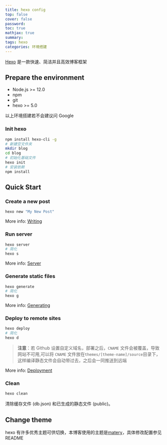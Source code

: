 ```yaml
---
title: hexo config
top: false
cover: false
password:
toc: true
mathjax: true
summary:
tags: hexo
categories: 环境搭建
---
```


[Hexo](https://hexo.io/zh-cn/) 是一款快速、简洁并且高效博客框架

## Prepare the environment

- Node.js >= 12.0
- npm
- git
- hexo >= 5.0

以上环境搭建若不会建议问 Google

### Init hexo

```bash
npm install hexo-cli -g
# 新建空文件夹
mkdir blog
cd blog
# 初始化基础文件
hexo init
# 安装依赖
npm install
```

## Quick Start

### Create a new post

```bash
hexo new "My New Post"
```

More info: [Writing](https://hexo.io/docs/writing.html)

### Run server

``` bash
hexo server
# 简化
hexo s
```

More info: [Server](https://hexo.io/docs/server.html)

### Generate static files

```bash
hexo generate
# 简化
hexo g
```

More info: [Generating](https://hexo.io/docs/generating.html)

### Deploy to remote sites

``` bash
hexo deploy
# 简化
hexo d
```

> **注意**：若 Github 设置自定义域名，部署之后，`CNAME` 文件会被覆盖，导致网站不可用,可以将 `CNAME` 文件放在`themes/[theme-name]/source`目录下，这样编译静态文件会自动带过去，之后会一同推送到远端

More info: [Deployment](https://hexo.io/docs/one-command-deployment.html)

### Clean

```bash
hexo clean
```

清除缓存文件 (db.json) 和已生成的静态文件 (public)。

## Change theme

hexo 有许多优秀主题可供切换，本博客使用的主题是[matery](https://github.com/blinkfox/hexo-theme-matery/blob/develop/README_CN.md)，具体修改配置参见README
